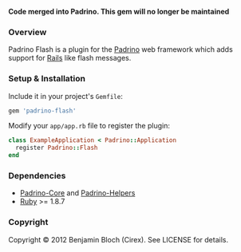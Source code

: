**Code merged into Padrino. This gem will no longer be maintained**

### Overview

Padrino Flash is a plugin for the [Padrino](https://github.com/padrino/padrino-framework) web framework which adds support for [Rails](https://github.com/rails/rails) like flash messages.

### Setup & Installation

Include it in your project's `Gemfile`:

``` ruby
gem 'padrino-flash'
```

Modify your `app/app.rb` file to register the plugin:

``` ruby
class ExampleApplication < Padrino::Application
  register Padrino::Flash
end
```

### Dependencies

* [Padrino-Core](https://github.com/padrino/padrino-framework) and [Padrino-Helpers](https://github.com/padrino/padrino-framework)
* [Ruby](http://www.ruby-lang.org/en) >= 1.8.7

### Copyright

Copyright &copy; 2012 Benjamin Bloch (Cirex). See LICENSE for details.
